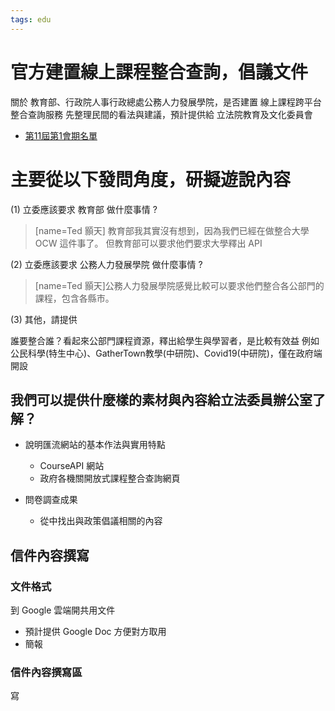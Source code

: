 ```yaml
---
tags: edu
---
```


# 官方建置線上課程整合查詢，倡議文件

關於 教育部、行政院人事行政總處公務人力發展學院，是否建置 線上課程跨平台整合查詢服務
先整理民間的看法與建議，預計提供給 立法院教育及文化委員會

- [第11屆第1會期名單](https://www.ly.gov.tw/Pages/Detail.aspx?nodeid=55089&pid=236878)


# 主要從以下發問角度，研擬遊說內容

(1) 立委應該要求 教育部 做什麼事情 ?

> [name=Ted 顥天] 教育部我其實沒有想到，因為我們已經在做整合大學 OCW 這件事了。
> 但教育部可以要求他們要求大學釋出 API

(2) 立委應該要求 公務人力發展學院 做什麼事情 ?

> [name=Ted 顥天]公務人力發展學院感覺比較可以要求他們整合各公部門的課程，包含各縣市。

(3) 其他，請提供

誰要整合誰？看起來公部門課程資源，釋出給學生與學習者，是比較有效益
例如 公民科學(特生中心)、GatherTown教學(中研院)、Covid19(中研院)，僅在政府端開設

## 我們可以提供什麼樣的素材與內容給立法委員辦公室了解？

- 說明匯流網站的基本作法與實用特點
    - CourseAPI 網站
    - 政府各機關開放式課程整合查詢網頁

- 問卷調查成果
    - 從中找出與政策倡議相關的內容

## 信件內容撰寫

### 文件格式

到 Google 雲端開共用文件
- 預計提供 Google Doc 方便對方取用
- 簡報

### 信件內容撰寫區

寫



